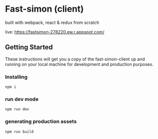 # Fast-simon (client)

built with webpack, react & redux from scratch

live:
https://fastsimon-278220.ew.r.appspot.com/

## Getting Started

These instructions will get you a copy of the fast-simon-client up and running on your local machine for development and production purposes.

### Installing

```
npm i
```

### run dev mode

```
npm run dev
```

### generating production assets

```
npm run build
```

